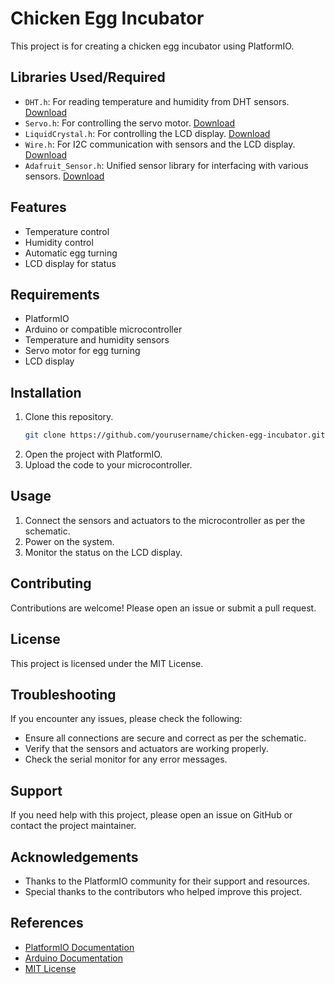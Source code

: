 # Chicken Egg Incubator
This project is for creating a chicken egg incubator using PlatformIO.

## Libraries Used/Required

- `DHT.h`: For reading temperature and humidity from DHT sensors. [Download](https://github.com/adafruit/DHT-sensor-library)
- `Servo.h`: For controlling the servo motor. [Download](https://github.com/arduino-libraries/Servo)
- `LiquidCrystal.h`: For controlling the LCD display. [Download](https://github.com/arduino-libraries/LiquidCrystal)
- `Wire.h`: For I2C communication with sensors and the LCD display. [Download](https://github.com/arduino/ArduinoCore-avr/tree/master/libraries/Wire)
- `Adafruit_Sensor.h`: Unified sensor library for interfacing with various sensors. [Download](https://github.com/adafruit/Adafruit_Sensor)

## Features

- Temperature control
- Humidity control
- Automatic egg turning
- LCD display for status

## Requirements

- PlatformIO
- Arduino or compatible microcontroller
- Temperature and humidity sensors
- Servo motor for egg turning
- LCD display

## Installation

1. Clone this repository.
    ```sh
    git clone https://github.com/yourusername/chicken-egg-incubator.git
    ```
2. Open the project with PlatformIO.
3. Upload the code to your microcontroller.

## Usage

1. Connect the sensors and actuators to the microcontroller as per the schematic.
2. Power on the system.
3. Monitor the status on the LCD display.

## Contributing

Contributions are welcome! Please open an issue or submit a pull request.

## License

This project is licensed under the MIT License.

## Troubleshooting

If you encounter any issues, please check the following:

- Ensure all connections are secure and correct as per the schematic.
- Verify that the sensors and actuators are working properly.
- Check the serial monitor for any error messages.

## Support

If you need help with this project, please open an issue on GitHub or contact the project maintainer.

## Acknowledgements

- Thanks to the PlatformIO community for their support and resources.
- Special thanks to the contributors who helped improve this project.

## References

- [PlatformIO Documentation](https://docs.platformio.org/)
- [Arduino Documentation](https://www.arduino.cc/en/Guide/HomePage)
- [MIT License](https://opensource.org/licenses/MIT)
